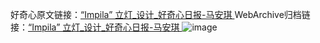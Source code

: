 好奇心原文链接：[“Impila” 立灯_设计_好奇心日报-马安琪 ](https://www.qdaily.com/articles/10062.html)
WebArchive归档链接：[“Impila” 立灯_设计_好奇心日报-马安琪 ](http://web.archive.org/web/20190623155535/https://www.qdaily.com/articles/10062.html)
![image](http://ww3.sinaimg.cn/large/007d5XDply1g3vuycwnofj30u03cq7e6)